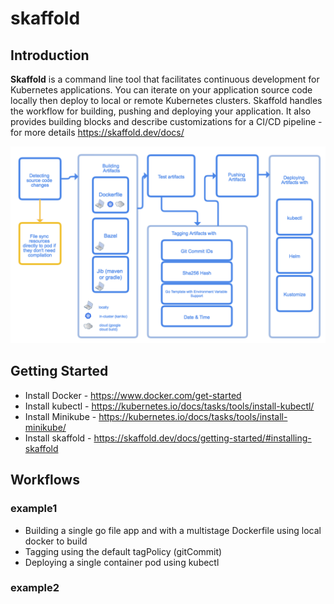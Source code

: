 # skaffold
## Introduction
**Skaffold** is a command line tool that facilitates continuous development for Kubernetes applications. You can iterate on your application source code locally then deploy to local or remote Kubernetes clusters. Skaffold handles the workflow for building, pushing and deploying your application. It also provides building blocks and describe customizations for a CI/CD pipeline - for more details https://skaffold.dev/docs/

![Alt text](./images/architecture.png "Skaffold Architecture")

## Getting Started
* Install Docker - https://www.docker.com/get-started 
* Install kubectl - https://kubernetes.io/docs/tasks/tools/install-kubectl/ 
* Install Minikube - https://kubernetes.io/docs/tasks/tools/install-minikube/ 
* Install skaffold - https://skaffold.dev/docs/getting-started/#installing-skaffold 

## Workflows
### example1
- Building a single go file app and with a multistage Dockerfile using local docker to build
- Tagging using the default tagPolicy (gitCommit)
- Deploying a single container pod using kubectl
### example2
